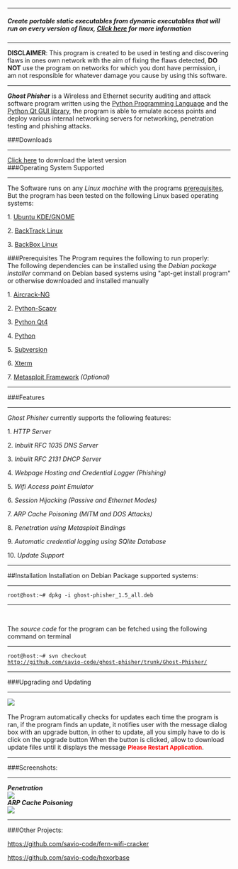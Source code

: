 <hr>
<h5>Create portable static executables from dynamic executables that will run on every version of linux, <a target="_blank" href="http://www.elfex-pro.com">Click here</a> for more information</h5>
<hr>

<b>DISCLAIMER</b>: This program is created to be used in testing and discovering flaws in ones own network with the aim of fixing the flaws detected, <b>DO NOT</b> use the program on networks for which you dont have permission, i am not responsible for whatever damage you cause by using this software.
<hr/> 

<i><b>Ghost Phisher</b></i> is a Wireless and Ethernet security auditing and attack software program written using the <a href="http://www.python.org/">Python Programming Language</a> and the <a href="http://www.riverbankcomputing.co.uk/software/pyqt/intro">Python Qt GUI library</a>, the program is able to emulate access points and deploy various internal networking servers for networking, penetration testing and phishing attacks.

###Downloads
<hr/>
<a href="https://github.com/savio-code/downloads/raw/master/Ghost-Phisher_1.6_all.deb">Click here</a> to download the latest version

<br>
###Operating System Supported
<hr/>
The Software runs on any <i>Linux machine</i> with the programs <a href="#prerequisites">prerequisites</a>, But the program has been tested on the following Linux based operating systems:
<p>1. <a href="http://www.ubuntu.com/">Ubuntu KDE/GNOME</a></p>
<p>2. <a href="http://www.backtrack-linux.org/">BackTrack Linux</a></p>
<p>3. <a href="http://www.backbox.org/">BackBox Linux</a></p>

###Prerequisites
The Program requires the following to run properly:<br>
The following dependencies can be installed using the <i>Debian package installer</i> command on Debian based systems using "apt-get install program" or otherwise downloaded
and installed manually
<p>1. <a href="http://www.aircrack-ng.org/">Aircrack-NG</a></li>
<p>2. <a href="http://www.secdev.org/projects/scapy/">Python-Scapy</a></li>
<p>3. <a href="http://www.riverbankcomputing.co.uk/software/pyqt/intro">Python Qt4</a></li>
<p>4. <a href="http://www.python.org/">Python</a></li>
<p>5. <a href="http://subversion.tigris.org/">Subversion</a></li>
<p>6. <a href="http://invisible-island.net/xterm/">Xterm</a></li>
<p>7. <a href="http://www.metasploit.com/">Metasploit Framework</a> <i>(Optional)</i></li>
<hr>

###Features
<hr>
<i>Ghost Phisher</i> currently supports the following features:

<p>1. <i>HTTP Server</i></li>
<p>2. <i>Inbuilt RFC 1035 DNS Server</i></li>
<p>3. <i>Inbuilt RFC 2131 DHCP Server</i></li>
<p>4. <i>Webpage Hosting and Credential Logger (Phishing)</i></li>
<p>5. <i>Wifi Access point Emulator</i></li>
<p>6. <i>Session Hijacking (Passive and Ethernet Modes)</i></li>
<p>7. <i>ARP Cache Poisoning (MITM and DOS Attacks)</i></li>
<p>8. <i>Penetration using Metasploit Bindings</i></li>
<p>9. <i>Automatic credential logging using SQlite Database</i></li>
<p>10. <i>Update Support</i></li>

<hr>

##Installation
Installation on Debian Package supported systems:
<br><hr>
<code>root@host:~# dpkg -i ghost-phisher_1.5_all.deb</code>
<hr><br>

The <i>source code</i> for the program can be fetched using the following command on terminal
<br><hr>
<code>root@host:~# svn checkout http://github.com/savio-code/ghost-phisher/trunk/Ghost-Phisher/</code>
<hr>

###Upgrading and Updating
<hr>
<img src="http://savio-project-images.googlecode.com/files/update2.PNG" align="middle">
<br><br>
The Program automatically checks for updates each time the program is ran, if the program finds an update, it notifies
user with the message dialog box with an upgrade button, in other to update, all you simply have to do is click on the upgrade button
When the button is clicked, allow to download update files until it displays the message <b><font color="red" size="2pt">Please Restart Application</font></b>.
<hr>

###Screenshots:</h3>
<hr>
<i><b>Penetration</b></i>
<br>

<img src="http://savio-project-images.googlecode.com/files/metasploit_binding.PNG">

<br>
<i><b>ARP Cache Poisoning</b></i>
<br>

<img src="http://savio-project-images.googlecode.com/files/arp_poisoning.PNG">

<hr>


###Other Projects:

https://github.com/savio-code/fern-wifi-cracker

https://github.com/savio-code/hexorbase
